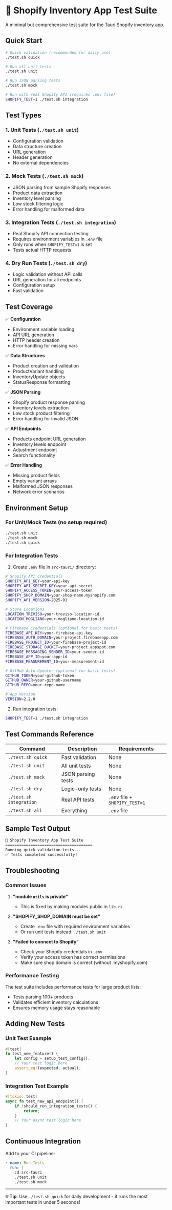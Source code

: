# 🧪 Shopify Inventory App Test Suite

A minimal but comprehensive test suite for the Tauri Shopify inventory app.

## Quick Start

```bash
# Quick validation (recommended for daily use)
./test.sh quick

# Run all unit tests
./test.sh unit

# Run JSON parsing tests
./test.sh mock

# Run with real Shopify API (requires .env file)
SHOPIFY_TEST=1 ./test.sh integration
```

## Test Types

### 1. **Unit Tests** (`./test.sh unit`)
- Configuration validation
- Data structure creation
- URL generation
- Header generation
- No external dependencies

### 2. **Mock Tests** (`./test.sh mock`)
- JSON parsing from sample Shopify responses
- Product data extraction
- Inventory level parsing
- Low stock filtering logic
- Error handling for malformed data

### 3. **Integration Tests** (`./test.sh integration`)
- Real Shopify API connection testing
- Requires environment variables in `.env` file
- Only runs when `SHOPIFY_TEST=1` is set
- Tests actual HTTP requests

### 4. **Dry Run Tests** (`./test.sh dry`)
- Logic validation without API calls
- URL generation for all endpoints
- Configuration setup
- Fast validation

## Test Coverage

✅ **Configuration**
- Environment variable loading
- API URL generation  
- HTTP header creation
- Error handling for missing vars

✅ **Data Structures**
- Product creation and validation
- ProductVariant handling
- InventoryUpdate objects
- StatusResponse formatting

✅ **JSON Parsing**
- Shopify product response parsing
- Inventory levels extraction
- Low stock product filtering
- Error handling for invalid JSON

✅ **API Endpoints**
- Products endpoint URL generation
- Inventory levels endpoint
- Adjustment endpoint
- Search functionality

✅ **Error Handling**
- Missing product fields
- Empty variant arrays
- Malformed JSON responses
- Network error scenarios

## Environment Setup

### For Unit/Mock Tests (no setup required)
```bash
./test.sh unit
./test.sh mock
./test.sh quick
```

### For Integration Tests
1. Create `.env` file in `src-tauri/` directory:
```bash
# Shopify API Credentials
SHOPIFY_API_KEY=your-api-key
SHOPIFY_API_SECRET_KEY=your-api-secret
SHOPIFY_ACCESS_TOKEN=your-access-token
SHOPIFY_SHOP_DOMAIN=your-shop-name.myshopify.com
SHOPIFY_API_VERSION=2025-01

# Store Locations
LOCATION_TREVISO=your-treviso-location-id
LOCATION_MOGLIANO=your-mogliano-location-id

# Firebase Credentials (optional for basic tests)
FIREBASE_API_KEY=your-firebase-api-key
FIREBASE_AUTH_DOMAIN=your-project.firebaseapp.com
FIREBASE_PROJECT_ID=your-firebase-project-id
FIREBASE_STORAGE_BUCKET=your-project.appspot.com
FIREBASE_MESSAGING_SENDER_ID=your-sender-id
FIREBASE_APP_ID=your-app-id
FIREBASE_MEASUREMENT_ID=your-measurement-id

# GitHub Auto-Updater (optional for basic tests)
GITHUB_TOKEN=your-github-token
GITHUB_OWNER=your-github-username
GITHUB_REPO=your-repo-name

# App Version
VERSION=2.2.0
```

2. Run integration tests:
```bash
SHOPIFY_TEST=1 ./test.sh integration
```

## Test Commands Reference

| Command | Description | Requirements |
|---------|-------------|--------------|
| `./test.sh quick` | Fast validation | None |
| `./test.sh unit` | All unit tests | None |
| `./test.sh mock` | JSON parsing tests | None |
| `./test.sh dry` | Logic-only tests | None |
| `./test.sh integration` | Real API tests | `.env` file + `SHOPIFY_TEST=1` |
| `./test.sh all` | Everything | `.env` file |

## Sample Test Output

```bash
🧪 Shopify Inventory App Test Suite
======================================
Running quick validation tests...
✅ Tests completed successfully!
```

## Troubleshooting

### Common Issues

1. **"module `utils` is private"**
   - This is fixed by making modules public in `lib.rs`

2. **"SHOPIFY_SHOP_DOMAIN must be set"**
   - Create `.env` file with required environment variables
   - Or run unit tests instead: `./test.sh unit`

3. **"Failed to connect to Shopify"**
   - Check your Shopify credentials in `.env`
   - Verify your access token has correct permissions
   - Make sure shop domain is correct (without .myshopify.com)

### Performance Testing

The test suite includes performance tests for large product lists:
- Tests parsing 100+ products
- Validates efficient inventory calculations
- Ensures memory usage stays reasonable

## Adding New Tests

### Unit Test Example
```rust
#[test]
fn test_new_feature() {
    let config = setup_test_config();
    // Your test logic here
    assert_eq!(expected, actual);
}
```

### Integration Test Example
```rust
#[tokio::test]
async fn test_new_api_endpoint() {
    if !should_run_integration_tests() {
        return;
    }
    // Your async test logic here
}
```

## Continuous Integration

Add to your CI pipeline:
```yaml
- name: Run Tests
  run: |
    cd src-tauri
    ./test.sh unit
    ./test.sh mock
```

---

**💡 Tip**: Use `./test.sh quick` for daily development - it runs the most important tests in under 5 seconds! 